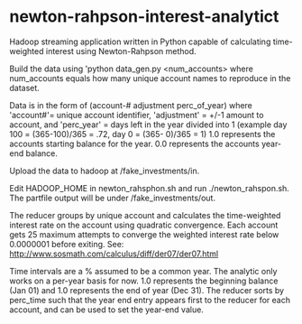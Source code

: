 newton-rahpson-interest-analytict
=================================

Hadoop streaming application written in Python capable of calculating time-weighted interest using Newton-Rahpson method. 

Build the data using 'python data_gen.py <num_accounts> where num_accounts equals how many 
unique account names to reproduce in the dataset. 

Data is in the form of (account-# adjustment perc_of_year) where
'account#'= unique account identifier,
'adjustment' = +/-1 amount to account, and 
'perc_year' = days left in the year divided into 1 (example day 100 = (365-100)/365 = .72, day 0 = (365- 0)/365 = 1)
1.0 represents the accounts starting balance for the year. 
0.0 represents the accounts year-end balance. 

Upload the data to hadoop at /fake_investments/in.

Edit HADOOP_HOME in newton_rahsphon.sh and run ./newton_rahspon.sh. The partfile output will be under /fake_investments/out. 

The reducer groups by unique account and calculates the time-weighted interest rate on the account using quadratic convergence. Each account gets 25 maximum attempts to converge the weighted interest rate below 0.0000001 before exiting. 
See: http://www.sosmath.com/calculus/diff/der07/der07.html

Time intervals are a % assumed to be a common year. The analytic only works on a per-year basis for now. 
1.0 represents the beginning balance (Jan 01) and 1.0 represents the end of year (Dec 31). The reducer sorts by perc_time such that
the year end entry appears first to the reducer for each account, and can be used to set the year-end value.

